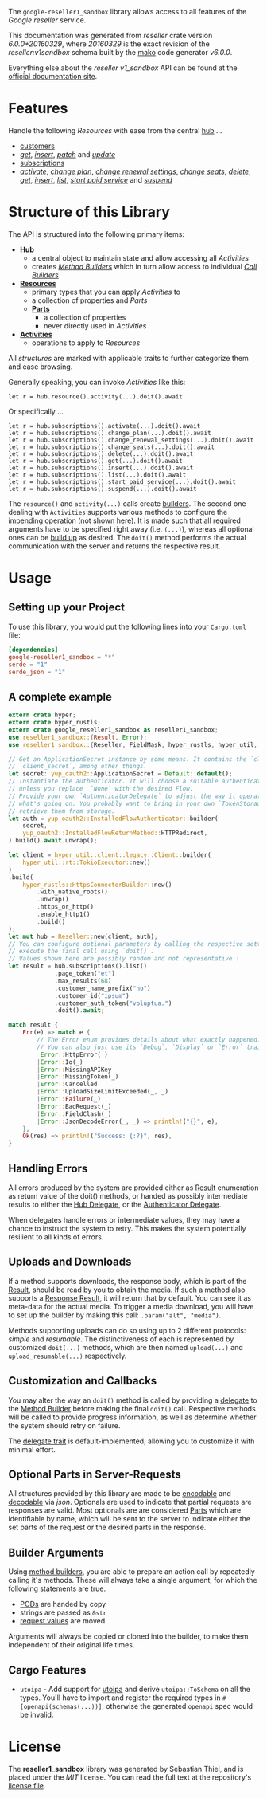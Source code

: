 <!---
DO NOT EDIT !
This file was generated automatically from 'src/generator/templates/api/README.md.mako'
DO NOT EDIT !
-->
The `google-reseller1_sandbox` library allows access to all features of the *Google reseller* service.

This documentation was generated from *reseller* crate version *6.0.0+20160329*, where *20160329* is the exact revision of the *reseller:v1sandbox* schema built by the [mako](http://www.makotemplates.org/) code generator *v6.0.0*.

Everything else about the *reseller* *v1_sandbox* API can be found at the
[official documentation site](https://developers.google.com/google-apps/reseller/).
# Features

Handle the following *Resources* with ease from the central [hub](https://docs.rs/google-reseller1_sandbox/6.0.0+20160329/google_reseller1_sandbox/Reseller) ...

* [customers](https://docs.rs/google-reseller1_sandbox/6.0.0+20160329/google_reseller1_sandbox/api::Customer)
 * [*get*](https://docs.rs/google-reseller1_sandbox/6.0.0+20160329/google_reseller1_sandbox/api::CustomerGetCall), [*insert*](https://docs.rs/google-reseller1_sandbox/6.0.0+20160329/google_reseller1_sandbox/api::CustomerInsertCall), [*patch*](https://docs.rs/google-reseller1_sandbox/6.0.0+20160329/google_reseller1_sandbox/api::CustomerPatchCall) and [*update*](https://docs.rs/google-reseller1_sandbox/6.0.0+20160329/google_reseller1_sandbox/api::CustomerUpdateCall)
* [subscriptions](https://docs.rs/google-reseller1_sandbox/6.0.0+20160329/google_reseller1_sandbox/api::Subscription)
 * [*activate*](https://docs.rs/google-reseller1_sandbox/6.0.0+20160329/google_reseller1_sandbox/api::SubscriptionActivateCall), [*change plan*](https://docs.rs/google-reseller1_sandbox/6.0.0+20160329/google_reseller1_sandbox/api::SubscriptionChangePlanCall), [*change renewal settings*](https://docs.rs/google-reseller1_sandbox/6.0.0+20160329/google_reseller1_sandbox/api::SubscriptionChangeRenewalSettingCall), [*change seats*](https://docs.rs/google-reseller1_sandbox/6.0.0+20160329/google_reseller1_sandbox/api::SubscriptionChangeSeatCall), [*delete*](https://docs.rs/google-reseller1_sandbox/6.0.0+20160329/google_reseller1_sandbox/api::SubscriptionDeleteCall), [*get*](https://docs.rs/google-reseller1_sandbox/6.0.0+20160329/google_reseller1_sandbox/api::SubscriptionGetCall), [*insert*](https://docs.rs/google-reseller1_sandbox/6.0.0+20160329/google_reseller1_sandbox/api::SubscriptionInsertCall), [*list*](https://docs.rs/google-reseller1_sandbox/6.0.0+20160329/google_reseller1_sandbox/api::SubscriptionListCall), [*start paid service*](https://docs.rs/google-reseller1_sandbox/6.0.0+20160329/google_reseller1_sandbox/api::SubscriptionStartPaidServiceCall) and [*suspend*](https://docs.rs/google-reseller1_sandbox/6.0.0+20160329/google_reseller1_sandbox/api::SubscriptionSuspendCall)




# Structure of this Library

The API is structured into the following primary items:

* **[Hub](https://docs.rs/google-reseller1_sandbox/6.0.0+20160329/google_reseller1_sandbox/Reseller)**
    * a central object to maintain state and allow accessing all *Activities*
    * creates [*Method Builders*](https://docs.rs/google-reseller1_sandbox/6.0.0+20160329/google_reseller1_sandbox/common::MethodsBuilder) which in turn
      allow access to individual [*Call Builders*](https://docs.rs/google-reseller1_sandbox/6.0.0+20160329/google_reseller1_sandbox/common::CallBuilder)
* **[Resources](https://docs.rs/google-reseller1_sandbox/6.0.0+20160329/google_reseller1_sandbox/common::Resource)**
    * primary types that you can apply *Activities* to
    * a collection of properties and *Parts*
    * **[Parts](https://docs.rs/google-reseller1_sandbox/6.0.0+20160329/google_reseller1_sandbox/common::Part)**
        * a collection of properties
        * never directly used in *Activities*
* **[Activities](https://docs.rs/google-reseller1_sandbox/6.0.0+20160329/google_reseller1_sandbox/common::CallBuilder)**
    * operations to apply to *Resources*

All *structures* are marked with applicable traits to further categorize them and ease browsing.

Generally speaking, you can invoke *Activities* like this:

```Rust,ignore
let r = hub.resource().activity(...).doit().await
```

Or specifically ...

```ignore
let r = hub.subscriptions().activate(...).doit().await
let r = hub.subscriptions().change_plan(...).doit().await
let r = hub.subscriptions().change_renewal_settings(...).doit().await
let r = hub.subscriptions().change_seats(...).doit().await
let r = hub.subscriptions().delete(...).doit().await
let r = hub.subscriptions().get(...).doit().await
let r = hub.subscriptions().insert(...).doit().await
let r = hub.subscriptions().list(...).doit().await
let r = hub.subscriptions().start_paid_service(...).doit().await
let r = hub.subscriptions().suspend(...).doit().await
```

The `resource()` and `activity(...)` calls create [builders][builder-pattern]. The second one dealing with `Activities`
supports various methods to configure the impending operation (not shown here). It is made such that all required arguments have to be
specified right away (i.e. `(...)`), whereas all optional ones can be [build up][builder-pattern] as desired.
The `doit()` method performs the actual communication with the server and returns the respective result.

# Usage

## Setting up your Project

To use this library, you would put the following lines into your `Cargo.toml` file:

```toml
[dependencies]
google-reseller1_sandbox = "*"
serde = "1"
serde_json = "1"
```

## A complete example

```Rust
extern crate hyper;
extern crate hyper_rustls;
extern crate google_reseller1_sandbox as reseller1_sandbox;
use reseller1_sandbox::{Result, Error};
use reseller1_sandbox::{Reseller, FieldMask, hyper_rustls, hyper_util, yup_oauth2};

// Get an ApplicationSecret instance by some means. It contains the `client_id` and
// `client_secret`, among other things.
let secret: yup_oauth2::ApplicationSecret = Default::default();
// Instantiate the authenticator. It will choose a suitable authentication flow for you,
// unless you replace  `None` with the desired Flow.
// Provide your own `AuthenticatorDelegate` to adjust the way it operates and get feedback about
// what's going on. You probably want to bring in your own `TokenStorage` to persist tokens and
// retrieve them from storage.
let auth = yup_oauth2::InstalledFlowAuthenticator::builder(
    secret,
    yup_oauth2::InstalledFlowReturnMethod::HTTPRedirect,
).build().await.unwrap();

let client = hyper_util::client::legacy::Client::builder(
    hyper_util::rt::TokioExecutor::new()
)
.build(
    hyper_rustls::HttpsConnectorBuilder::new()
        .with_native_roots()
        .unwrap()
        .https_or_http()
        .enable_http1()
        .build()
);
let mut hub = Reseller::new(client, auth);
// You can configure optional parameters by calling the respective setters at will, and
// execute the final call using `doit()`.
// Values shown here are possibly random and not representative !
let result = hub.subscriptions().list()
             .page_token("et")
             .max_results(68)
             .customer_name_prefix("no")
             .customer_id("ipsum")
             .customer_auth_token("voluptua.")
             .doit().await;

match result {
    Err(e) => match e {
        // The Error enum provides details about what exactly happened.
        // You can also just use its `Debug`, `Display` or `Error` traits
         Error::HttpError(_)
        |Error::Io(_)
        |Error::MissingAPIKey
        |Error::MissingToken(_)
        |Error::Cancelled
        |Error::UploadSizeLimitExceeded(_, _)
        |Error::Failure(_)
        |Error::BadRequest(_)
        |Error::FieldClash(_)
        |Error::JsonDecodeError(_, _) => println!("{}", e),
    },
    Ok(res) => println!("Success: {:?}", res),
}

```
## Handling Errors

All errors produced by the system are provided either as [Result](https://docs.rs/google-reseller1_sandbox/6.0.0+20160329/google_reseller1_sandbox/common::Result) enumeration as return value of
the doit() methods, or handed as possibly intermediate results to either the
[Hub Delegate](https://docs.rs/google-reseller1_sandbox/6.0.0+20160329/google_reseller1_sandbox/common::Delegate), or the [Authenticator Delegate](https://docs.rs/yup-oauth2/*/yup_oauth2/trait.AuthenticatorDelegate.html).

When delegates handle errors or intermediate values, they may have a chance to instruct the system to retry. This
makes the system potentially resilient to all kinds of errors.

## Uploads and Downloads
If a method supports downloads, the response body, which is part of the [Result](https://docs.rs/google-reseller1_sandbox/6.0.0+20160329/google_reseller1_sandbox/common::Result), should be
read by you to obtain the media.
If such a method also supports a [Response Result](https://docs.rs/google-reseller1_sandbox/6.0.0+20160329/google_reseller1_sandbox/common::ResponseResult), it will return that by default.
You can see it as meta-data for the actual media. To trigger a media download, you will have to set up the builder by making
this call: `.param("alt", "media")`.

Methods supporting uploads can do so using up to 2 different protocols:
*simple* and *resumable*. The distinctiveness of each is represented by customized
`doit(...)` methods, which are then named `upload(...)` and `upload_resumable(...)` respectively.

## Customization and Callbacks

You may alter the way an `doit()` method is called by providing a [delegate](https://docs.rs/google-reseller1_sandbox/6.0.0+20160329/google_reseller1_sandbox/common::Delegate) to the
[Method Builder](https://docs.rs/google-reseller1_sandbox/6.0.0+20160329/google_reseller1_sandbox/common::CallBuilder) before making the final `doit()` call.
Respective methods will be called to provide progress information, as well as determine whether the system should
retry on failure.

The [delegate trait](https://docs.rs/google-reseller1_sandbox/6.0.0+20160329/google_reseller1_sandbox/common::Delegate) is default-implemented, allowing you to customize it with minimal effort.

## Optional Parts in Server-Requests

All structures provided by this library are made to be [encodable](https://docs.rs/google-reseller1_sandbox/6.0.0+20160329/google_reseller1_sandbox/common::RequestValue) and
[decodable](https://docs.rs/google-reseller1_sandbox/6.0.0+20160329/google_reseller1_sandbox/common::ResponseResult) via *json*. Optionals are used to indicate that partial requests are responses
are valid.
Most optionals are are considered [Parts](https://docs.rs/google-reseller1_sandbox/6.0.0+20160329/google_reseller1_sandbox/common::Part) which are identifiable by name, which will be sent to
the server to indicate either the set parts of the request or the desired parts in the response.

## Builder Arguments

Using [method builders](https://docs.rs/google-reseller1_sandbox/6.0.0+20160329/google_reseller1_sandbox/common::CallBuilder), you are able to prepare an action call by repeatedly calling it's methods.
These will always take a single argument, for which the following statements are true.

* [PODs][wiki-pod] are handed by copy
* strings are passed as `&str`
* [request values](https://docs.rs/google-reseller1_sandbox/6.0.0+20160329/google_reseller1_sandbox/common::RequestValue) are moved

Arguments will always be copied or cloned into the builder, to make them independent of their original life times.

[wiki-pod]: http://en.wikipedia.org/wiki/Plain_old_data_structure
[builder-pattern]: http://en.wikipedia.org/wiki/Builder_pattern
[google-go-api]: https://github.com/google/google-api-go-client

## Cargo Features

* `utoipa` - Add support for [utoipa](https://crates.io/crates/utoipa) and derive `utoipa::ToSchema` on all
the types. You'll have to import and register the required types in `#[openapi(schemas(...))]`, otherwise the
generated `openapi` spec would be invalid.


# License
The **reseller1_sandbox** library was generated by Sebastian Thiel, and is placed
under the *MIT* license.
You can read the full text at the repository's [license file][repo-license].

[repo-license]: https://github.com/Byron/google-apis-rsblob/main/LICENSE.md

